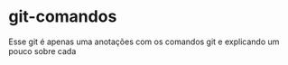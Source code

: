 # git-comandos
 Esse git é apenas uma anotações com os comandos git e explicando um pouco sobre cada
